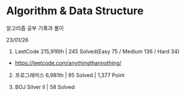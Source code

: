 # Algorithm & Data Structure

알고리즘 공부 기록과 풀이

23/01/26

1. LeetCode 215,916th | 245 Solved(Easy 75 / Medium 136 / Hard 34)
- https://leetcode.com/anythingthannothing/

2. 프로그래머스 6,981th | 95 Solved | 1,377 Point

3. BOJ Silver II | 58 Solved